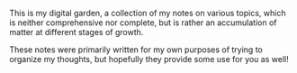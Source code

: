 This is my digital garden, a collection of my notes on various topics, which is neither comprehensive nor complete, but is rather an accumulation of matter at different stages of growth.

These notes were primarily written for my own purposes of trying to organize my thoughts, but hopefully they provide some use for you as well!